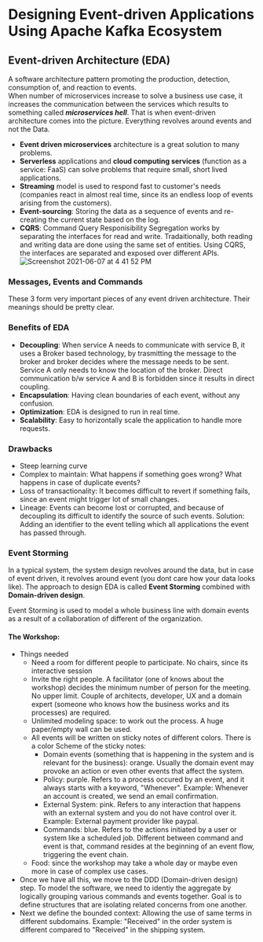 # Designing Event-driven Applications Using Apache Kafka Ecosystem

## Event-driven Architecture (EDA)

A software architecture pattern promoting the production, detection, consumption of, and reaction to events.  
When number of microservices increase to solve a business use case, it increases the communication between the services which results to something called ***microservices hell***. That is when event-driven architecture comes into the picture. Everything revolves around events and not the Data.
- **Event driven microservices** architecture is a great solution to many problems.  
- **Serverless** applications and **cloud computing services** (function as a service: FaaS) can solve problems that require small, short lived applications.  
- **Streaming** model is used to respond fast to customer's needs (companies react in almost real time, since its an endless loop of events arising from the customers).
- **Event-sourcing**: Storing the data as a sequence of events and re-creating the current state based on the log.
- **CQRS**: Command Query Responisibility Segregation works by separating the interfaces for read and write. Tradaitionally, both reading and writing data are done using the same set of entities. Using CQRS, the interfaces are separated and exposed over different APIs.
![Screenshot 2021-06-07 at 4 41 52 PM](https://user-images.githubusercontent.com/10058009/121007101-4c67b000-c7af-11eb-8531-84900c0e79ce.png)

### Messages, Events and Commands

These 3 form very important pieces of any event driven architecture. Their meanings should be pretty clear.

### Benefits of EDA

- **Decoupling**: When service A needs to communicate with service B, it uses a Broker based technology, by trasmitting the message to the broker and broker decides where the message needs to be sent. Service A only needs to know the location of the broker. Direct communication b/w service A and B is forbidden since it results in direct coupling.
- **Encapsulation**: Having clean boundaries of each event, without any confusion.
- **Optimization**: EDA is designed to run in real time.
- **Scalability**: Easy to horizontally scale the application to handle more requests.

### Drawbacks

- Steep learning curve
- Complex to maintain: What happens if something goes wrong? What happens in case of duplicate events?
- Loss of transactionality: It becomes difficult to revert if something fails, since an event might trigger lot of small changes.
- Lineage: Events can become lost or corrupted, and because of decoupling its difficult to identify the source of such events. Solution: Adding an identifier to the event telling which all applications the event has passed through.

### Event Storming

In a typical system, the system design revolves around the data, but in case of event driven, it revolves around event (you dont care how your data looks like). The approach to design EDA is called **Event Storming** combined with **Domain-driven design**.

Event Storming is used to model a whole business line with domain events as a result of a collaboration of different of the organization.

#### The Workshop:
- Things needed
  - Need a room for different people to participate. No chairs, since its interactive session
  - Invite the right people. A facilitator (one of knows about the workshop) decides the minimum number of person for the meeting. No upper limit. Couple of architects, developer, UX and a domain expert (someone who knows how the business works and its processes) are required.
  - Unlimited modeling space: to work out the process. A huge paper/empty wall can be used.
  - All events will be written on sticky notes of different colors. There is a color Scheme of the sticky notes:
    - Domain events (something that is happening in the system and is relevant for the business): orange. Usually the domain event may provoke an action or even other events that affect the system.
    - Policy: purple. Refers to a process occured by an event, and it always starts with a keyword, "Whenever". Example: Whenever an account is created, we send an email confirmation.
    - External System: pink. Refers to any interaction that happens with an external system and you do not have control over it. Example: External payment provider like paypal.
    - Commands: blue. Refers to the actions initiated by a user or system like a scheduled job. Different between command and event is that, command resides at the beginning of an event flow, triggering the event chain.
  - Food: since the workshop may take a whole day or maybe even more in case of complex use cases.
- Once we have all this, we move to the DDD (Domain-driven design) step. To model the software, we need to identiy the aggregate by logically grouping various commands and events together. Goal is to define structures that are isolating related concerns from one another.
- Next we define the bounded context: Allowing the use of same terms in different subdomains. Example: "Received" in the order system is different compared to "Received" in the shipping system.
